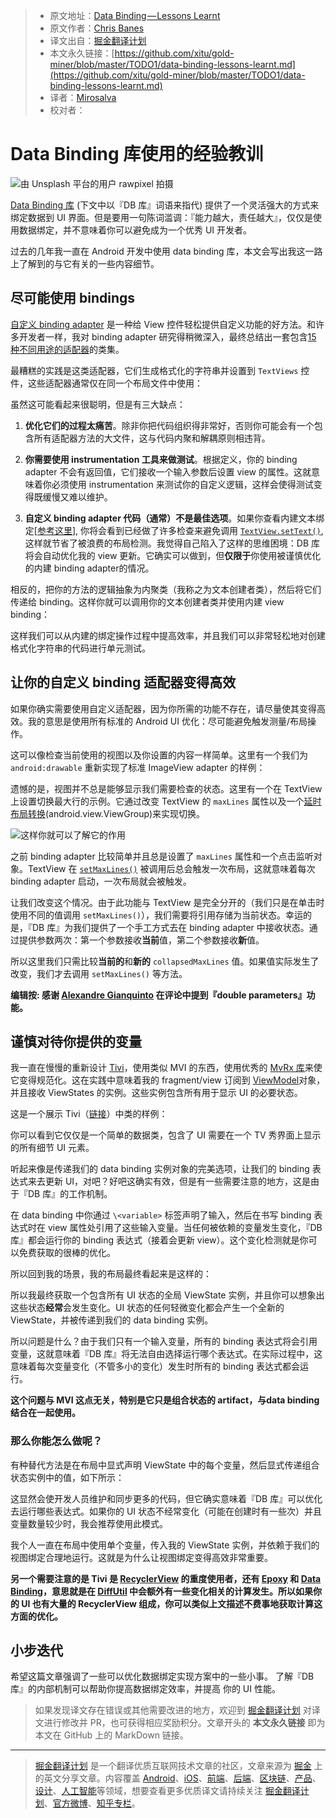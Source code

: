 > * 原文地址：[Data Binding — Lessons Learnt](https://medium.com/androiddevelopers/data-binding-lessons-learnt-4fd16576b719)
> * 原文作者：[Chris Banes](https://medium.com/@chrisbanes)
> * 译文出自：[掘金翻译计划](https://github.com/xitu/gold-miner)
> * 本文永久链接：[https://github.com/xitu/gold-miner/blob/master/TODO1/data-binding-lessons-learnt.md](https://github.com/xitu/gold-miner/blob/master/TODO1/data-binding-lessons-learnt.md)
> * 译者：[Mirosalva](https://github.com/Mirosalva)
> * 校对者：

# Data Binding 库使用的经验教训

![由 [Unsplash](https://unsplash.com/?utm_source=unsplash&utm_medium=referral&utm_content=creditCopyText) 平台的用户 [rawpixel](https://unsplash.com/photos/uQkwbaP0UrI?utm_source=unsplash&utm_medium=referral&utm_content=creditCopyText) 拍摄](https://cdn-images-1.medium.com/max/13000/1*eAr7ibH_sGkMk51fm7dZIg.jpeg)

[Data Binding 库](https://developer.android.com/topic/libraries/data-binding/) (下文中以『DB 库』词语来指代) 提供了一个灵活强大的方式来绑定数据到 UI 界面。但是要用一句陈词滥调：『能力越大，责任越大』，仅仅是使用数据绑定，并不意味着你可以避免成为一个优秀 UI 开发者。

过去的几年我一直在 Android 开发中使用 data binding 库，本文会写出我这一路上了解到的与它有关的一些内容细节。

## 尽可能使用 bindings 

[自定义 binding adapter](https://developer.android.com/topic/libraries/data-binding/binding-adapters#custom-logic) 是一种给 View 控件轻松提供自定义功能的好方法。和许多开发者一样，我对 binding adapter 研究得稍微深入，最终总结出一套包含[15 种不同用途的适配器](https://github.com/chrisbanes/tivi/blob/5f785284b618002622781b44806fa469fc2b982e/app/src/main/java/app/tivi/ui/databinding/TiviBindingAdapters.kt)的类集。

最糟糕的实践是这类适配器，它们生成格式化的字符串并设置到 `TextViews` 控件，这些适配器通常仅在同一个布局文件中使用：

虽然这可能看起来很聪明，但是有三大缺点：

1. **优化它们的过程太痛苦**。除非你把代码组织得非常好，否则你可能会有一个包含所有适配器方法的大文件，这与代码内聚和解耦原则相违背。

2. **你需要使用 instrumentation 工具来做测试**。根据定义，你的 binding adapter 不会有返回值，它们接收一个输入参数后设置 view 的属性。这就意味着你必须使用 instrumentation 来测试你的自定义逻辑，这样会使得测试变得既缓慢又难以维护。

3. **自定义 binding adapter 代码（通常）不是最佳选项**。如果你查看内建文本绑定[[参考这里](https://android.googlesource.com/platform/frameworks/data-binding/+/master/extensions/baseAdapters/src/main/java/android/databinding/adapters/TextViewBindingAdapter.java#63)], 你将会看到已经做了许多检查来避免调用 [`TextView.setText()`](https://developer.android.com/reference/android/widget/TextView.html#setText(java.lang.CharSequence)), 这样就节省了被浪费的布局检测。我觉得自己陷入了这样的思维困境：DB 库将会自动优化我的 view 更新。它确实可以做到，但**仅限于**你使用被谨慎优化的内建 binding adapter的情况。

相反的，把你的方法的逻辑抽象为内聚类（我称之为文本创建者类），然后将它们传递给 binding。这样你就可以调用你的文本创建者类并使用内建 view binding：

这样我们可以从内建的绑定操作过程中提高效率，并且我们可以非常轻松地对创建格式化字符串的代码进行单元测试。

## 让你的自定义 binding 适配器变得高效

如果你确实需要使用自定义适配器，因为你所需的功能不存在，请尽量使其变得高效。我的意思是使用所有标准的 Android UI 优化：尽可能避免触发测量/布局操作。

这可以像检查当前使用的视图以及你设置的内容一样简单。这里有一个我们为 `android:drawable` 重新实现了标准 ImageView adapter 的样例：

遗憾的是，视图并不总是能够显示我们需要检查的状态。这里有一个在 TextView 上设置切换最大行的示例。它通过改变 TextView 的 `maxLines` 属性以及一个[延时布局转换](https://developer.android.com/reference/androidx/transition/TransitionManager.html#beginDelayedTransition)(android.view.ViewGroup)来实现切换。

![这样你就可以了解它的作用](https://cdn-images-1.medium.com/max/2000/1*1EFkuX5VCoVr3tZ7OhUdYg.gif)

之前 binding adapter 比较简单并且总是设置了 `maxLines` 属性和一个点击监听对象。TextView 在 [`setMaxLines()`](https://developer.android.com/reference/android/widget/TextView.html#setMaxLines(int)) 被调用后总会触发一次布局，这就意味着每次 binding adapter 启动，一次布局就会被触发。

让我们改变这个情况。由于此功能与 TextView 是完全分开的（我们只是在单击时使用不同的值调用 `setMaxLines()`），我们需要将引用存储为当前状态。幸运的是，『DB 库』为我们提供了一个手工方式去在 binding adapter 中接收状态。通过提供参数两次：第一个参数接收**当前**值，第二个参数接收**新**值。

所以这里我们只需比较**当前的**和**新的** `collapsedMaxLines` 值。如果值实际发生了改变，我们才去调用 `setMaxLines()` 等方法。

**编辑按: 感谢 [Alexandre Gianquinto](undefined) 在评论中提到『double parameters』功能。**

## 谨慎对待你提供的变量

我一直在慢慢的重新设计 [Tivi](https://tivi.app)，使用类似 MVI 的东西，使用优秀的 [MvRx 库](https://github.com/airbnb/MvRx)来使它变得规范化。这在实践中意味着我的 fragment/view 订阅到 [ViewModel](https://developer.android.com/reference/androidx/lifecycle/ViewModel)对象，并且接收 ViewStates 的实例。这些实例包含所有用于显示 UI 的必要状态。

这是一个展示 Tivi（[链接](https://github.com/chrisbanes/tivi/blob/master/app/src/main/java/app/tivi/showdetails/details/ShowDetailsViewState.kt)）中类的样例：

你可以看到它仅仅是一个简单的数据类，包含了 UI 需要在一个 TV 秀界面上显示的所有细节 UI 元素。

听起来像是传递我们的 data binding 实例对象的完美选项，让我们的 binding 表达式来去更新 UI，对吧？好吧这确实有效，但是有一些需要注意的地方，这是由于『DB 库』的工作机制。

在 data binding 中你通过 `\<variable>` 标签声明了输入，然后在书写 binding 表达式时在 view 属性处引用了这些输入变量。当任何被依赖的变量发生变化，『DB 库』都会运行你的 binding 表达式（接着会更新 view）。这个变化检测就是你可以免费获取的很棒的优化。

所以回到我的场景，我的布局最终看起来是这样的：

所以我最终获取一个包含所有 UI 状态的全局 ViewState 实例，并且你可以想象出这些状态**经常**会发生变化。UI 状态的任何轻微变化都会产生一个全新的 ViewState，并被传递到我们的 data binding 实例。

所以问题是什么？由于我们只有一个输入变量，所有的 binding 表达式将会引用变量，这就意味着『DB 库』将无法自由选择运行哪个表达式。在实际过程中，这意味着每次变量变化（不管多小的变化）发生时所有的 binding 表达式都会运行。

**这个问题与 MVI 这点无关，特别是它只是组合状态的 artifact，与data binding 结合在一起使用。**

### 那么你能怎么做呢？

有种替代方法是在布局中显式声明 ViewState 中的每个变量，然后显式传递组合状态实例中的值，如下所示：

这显然会使开发人员维护和同步更多的代码，但它确实意味着『DB 库』可以优化去运行哪些表达式。如果你的 UI 状态不经常变化（可能在创建时有一些次）并且变量数量较少时，我会推荐使用此模式。

我个人一直在布局中使用单个变量，传入我的 ViewState 实例，并依赖于我们的视图绑定合理地运行。这就是为什么让视图绑定变得高效非常重要。

**另一个需要注意的是 Tivi 是 [RecyclerView](https://developer.android.com/guide/topics/ui/layout/recyclerview) 的重度使用者，还有 [Epoxy](https://github.com/airbnb/epoxy) 和 [Data Binding](https://github.com/airbnb/epoxy/wiki/Data-Binding-Support)，意思就是在 [DiffUtil](https://developer.android.com/reference/androidx/recyclerview/widget/DiffUtil) 中会额外有一些变化相关的计算发生。所以如果你的 UI 也有大量的 RecyclerView 组成，你可以类似上文描述不费事地获取计算这方面的优化。**

## 小步迭代

希望这篇文章强调了一些可以优化数据绑定实现方案中的一些小事。 了解『DB 库』的内部机制可以帮助你提高数据绑定效率，并提高 你的 UI 性能。

> 如果发现译文存在错误或其他需要改进的地方，欢迎到 [掘金翻译计划](https://github.com/xitu/gold-miner) 对译文进行修改并 PR，也可获得相应奖励积分。文章开头的 **本文永久链接** 即为本文在 GitHub 上的 MarkDown 链接。

---

> [掘金翻译计划](https://github.com/xitu/gold-miner) 是一个翻译优质互联网技术文章的社区，文章来源为 [掘金](https://juejin.im) 上的英文分享文章。内容覆盖 [Android](https://github.com/xitu/gold-miner#android)、[iOS](https://github.com/xitu/gold-miner#ios)、[前端](https://github.com/xitu/gold-miner#前端)、[后端](https://github.com/xitu/gold-miner#后端)、[区块链](https://github.com/xitu/gold-miner#区块链)、[产品](https://github.com/xitu/gold-miner#产品)、[设计](https://github.com/xitu/gold-miner#设计)、[人工智能](https://github.com/xitu/gold-miner#人工智能)等领域，想要查看更多优质译文请持续关注 [掘金翻译计划](https://github.com/xitu/gold-miner)、[官方微博](http://weibo.com/juejinfanyi)、[知乎专栏](https://zhuanlan.zhihu.com/juejinfanyi)。
